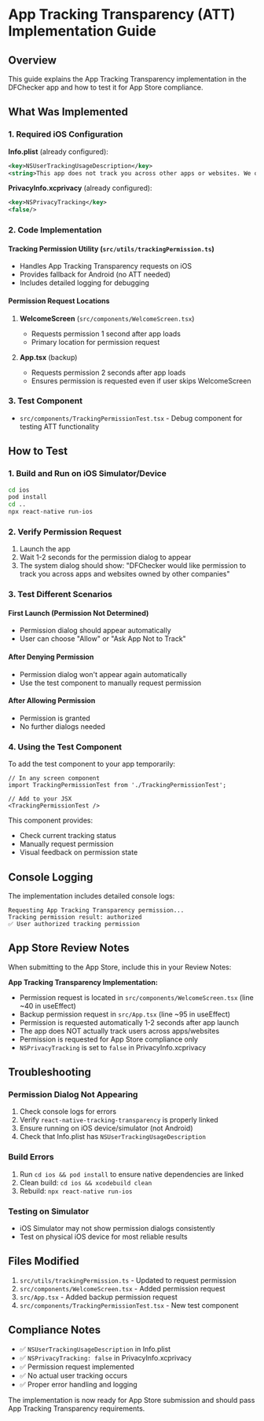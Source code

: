 # App Tracking Transparency (ATT) Implementation Guide

## Overview

This guide explains the App Tracking Transparency implementation in the DFChecker app and how to test it for App Store compliance.

## What Was Implemented

### 1. Required iOS Configuration

**Info.plist** (already configured):
```xml
<key>NSUserTrackingUsageDescription</key>
<string>This app does not track you across other apps or websites. We only collect anonymized performance and crash data to improve app functionality. No personal information is shared with third parties for advertising purposes.</string>
```

**PrivacyInfo.xcprivacy** (already configured):
```xml
<key>NSPrivacyTracking</key>
<false/>
```

### 2. Code Implementation

#### Tracking Permission Utility (`src/utils/trackingPermission.ts`)
- Handles App Tracking Transparency requests on iOS
- Provides fallback for Android (no ATT needed)
- Includes detailed logging for debugging

#### Permission Request Locations
1. **WelcomeScreen** (`src/components/WelcomeScreen.tsx`)
   - Requests permission 1 second after app loads
   - Primary location for permission request

2. **App.tsx** (backup)
   - Requests permission 2 seconds after app loads
   - Ensures permission is requested even if user skips WelcomeScreen

### 3. Test Component
- `src/components/TrackingPermissionTest.tsx` - Debug component for testing ATT functionality

## How to Test

### 1. Build and Run on iOS Simulator/Device

```bash
cd ios
pod install
cd ..
npx react-native run-ios
```

### 2. Verify Permission Request
1. Launch the app
2. Wait 1-2 seconds for the permission dialog to appear
3. The system dialog should show: "DFChecker would like permission to track you across apps and websites owned by other companies"

### 3. Test Different Scenarios

#### First Launch (Permission Not Determined)
- Permission dialog should appear automatically
- User can choose "Allow" or "Ask App Not to Track"

#### After Denying Permission
- Permission dialog won't appear again automatically
- Use the test component to manually request permission

#### After Allowing Permission
- Permission is granted
- No further dialogs needed

### 4. Using the Test Component

To add the test component to your app temporarily:

```tsx
// In any screen component
import TrackingPermissionTest from './TrackingPermissionTest';

// Add to your JSX
<TrackingPermissionTest />
```

This component provides:
- Check current tracking status
- Manually request permission
- Visual feedback on permission state

## Console Logging

The implementation includes detailed console logs:

```
Requesting App Tracking Transparency permission...
Tracking permission result: authorized
✅ User authorized tracking permission
```

## App Store Review Notes

When submitting to the App Store, include this in your Review Notes:

**App Tracking Transparency Implementation:**
- Permission request is located in `src/components/WelcomeScreen.tsx` (line ~40 in useEffect)
- Backup permission request in `src/App.tsx` (line ~95 in useEffect)
- Permission is requested automatically 1-2 seconds after app launch
- The app does NOT actually track users across apps/websites
- Permission is requested for App Store compliance only
- `NSPrivacyTracking` is set to `false` in PrivacyInfo.xcprivacy

## Troubleshooting

### Permission Dialog Not Appearing
1. Check console logs for errors
2. Verify `react-native-tracking-transparency` is properly linked
3. Ensure running on iOS device/simulator (not Android)
4. Check that Info.plist has `NSUserTrackingUsageDescription`

### Build Errors
1. Run `cd ios && pod install` to ensure native dependencies are linked
2. Clean build: `cd ios && xcodebuild clean`
3. Rebuild: `npx react-native run-ios`

### Testing on Simulator
- iOS Simulator may not show permission dialogs consistently
- Test on physical iOS device for most reliable results

## Files Modified

1. `src/utils/trackingPermission.ts` - Updated to request permission
2. `src/components/WelcomeScreen.tsx` - Added permission request
3. `src/App.tsx` - Added backup permission request
4. `src/components/TrackingPermissionTest.tsx` - New test component

## Compliance Notes

- ✅ `NSUserTrackingUsageDescription` in Info.plist
- ✅ `NSPrivacyTracking: false` in PrivacyInfo.xcprivacy
- ✅ Permission request implemented
- ✅ No actual user tracking occurs
- ✅ Proper error handling and logging

The implementation is now ready for App Store submission and should pass App Tracking Transparency requirements.


